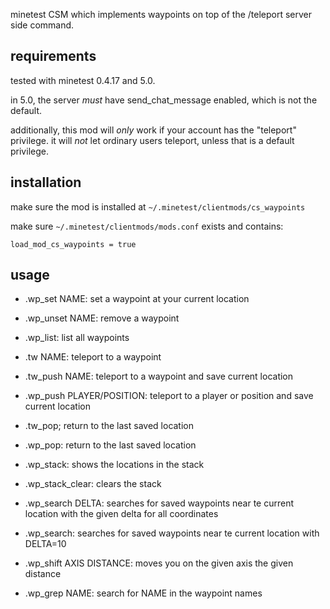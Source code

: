 minetest CSM which implements waypoints on top of the /teleport server side command.

requirements
------------

tested with minetest 0.4.17 and 5.0.

in 5.0, the server *must* have send_chat_message enabled, which is not the default.

additionally, this mod will *only* work if your account has the "teleport" privilege.
it will *not* let ordinary users teleport, unless that is a default privilege.

installation
------------

make sure the mod is installed at `~/.minetest/clientmods/cs_waypoints`

make sure `~/.minetest/clientmods/mods.conf` exists and contains:

```
load_mod_cs_waypoints = true
```

usage
-----

* .wp_set NAME: set a waypoint at your current location
* .wp_unset NAME: remove a waypoint
* .wp_list: list all waypoints
* .tw NAME: teleport to a waypoint

* .tw_push NAME: teleport to a waypoint and save current location
* .wp_push PLAYER/POSITION: teleport to a player or position and save current location

* .tw_pop; return to the last saved location
* .wp_pop: return to the last saved location

* .wp_stack: shows the locations in the stack

* .wp_stack_clear: clears the stack

* .wp_search DELTA: searches for saved waypoints near te current location with the given delta for all coordinates
* .wp_search: searches for saved waypoints near te current location with DELTA=10
    
* .wp_shift AXIS DISTANCE: moves you on the given axis the given distance

* .wp_grep NAME:  search for NAME in the waypoint names
